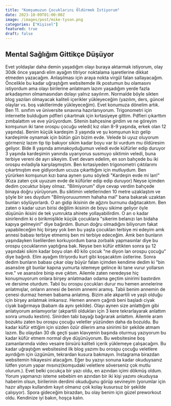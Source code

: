 ```yaml
---
title: "Komşumuzun Çocuklarını Öldürmek İstiyorum"
date: 2023-10-09T01:00:00Z
image: /images/post/mike-tyson.png
categories: ["Kişisel"]
featured: true
draft: false
---
```


## Mental Sağlığım Gittikçe Düşüyor

Evet yoldaşlar daha demin yaşadığım olayı buraya aktarmak istiyorum, olay 30dk önce yaşandı elim ayağım titriyor noktalama işaretlerine dikkat etmeden yazacağım. Anlaşılması için araya nokta virgül falan sallayacağım. Öncelikle bu kadar uğraştığım websitemde ilk postumun bu olamasını istiyordum ama olayı birilerine anlatmam lazım yaşadığım yerde fazla arkadaşımın olmamasından dolayı yalnız sayılırım. Normalde böyle sikten blog yazıları olmayacak kaliteli içerikler yükleyeceğim (yazılım, ders, güncel olaylar vs. boş vakitlerimde yükleyeceğim). Evet konumuza dönelim artık. Ben 11. sınıfım ve üniversite sınavına hazırlanıyorum. Trigonometri için internette bulduğum pdfleri çıkartmak için kırtasiyeye gittim. Pdfleri çıkarttım zımbalattım ve eve yürüyordum. Sitenin bahçesine girdim ve ne göreyim komşunun iki tane orospu çocuğu veledi( kız olan 8-9 yaşında, erkek olan 12 yaşında). Benim küçük kardeşim 3 yaşında ve şu komşunun kızı gelip kardeşimle oynamak için bütün gün bizim evde. Velede bi uyuz oluyorum görmeniz lazım tip tip bakıyor sikim kadar boyu var bi vurdum mu öldüresim geliyor. Bide 8 yaşında amınakoyduğumun veledi evde küfürler edip duruyor 3 yaşında kardeşimin yanında uyarıyorus susmuyo siktimin veledi, buna terbiye vereni de ayrı sikeyim. Evet devam edelim, en son bahçede bu iki orospu evladıyla karşılaşmıştım. Ben kırtasiyeden trigonometri çıktılarımı çıkartmıştım eve gidiyordum ucuza çıkarttığım için mutluydum. Ben yürürken komşunun kızı bana aynen şunu söyledi "Kardeşin evde mi lan!" (Kıza zaten çok uyuzum evde de küfürler edip edip duruyor) Neyse içimden dedim çocuktur bişey olmaz. "Bilmiyorum" diye cevap verdim bahçede binaya doğru yürüyorum. Bu siktimin veletlerinden 10 metre uzaklaştım ve şöyle bir ses duydum "Bilmiyoruuummm hahaha mal" bana bakarak uzaktan bunları söylüyorlardı. O an gidip ikisinin de ağzını burnunu dağıtacaktım. Ben zaten o kadar uzun birisi değilim ikisinin de boyu sikime geliyor öyle düşünün ikisini de tek yumrukta ahirete yollayabilirdim. O an o kadar sinirlendim ki o birikmişlikle küçük çocuklara "sikerim belanızı lan bidaha kapıya gelmeyin!" diye bağırdım. Bunun doğru olmadığını biliyorum fakat yapabileceğim hiç birşey yok ben bu yaşta çocukları terbiye mi edeyim amk annesi babası terbiye etmemiş ben mi terbiye edeceğim. Amk ben bunların yaşındayken liselilerden korkuyordum bana zorbalık yapmasınlar diye bu orospu çocuklarının yaptığına bak. Neyse ben küfür ettikten sonra şu 12 yaşındaki sikim kadar boyu olan 40 kilo çocuk "ne diyon lan orospu çocuğu" diye bağırdı. Elim ayağım titriyordu kurt gibi koşacaktım üstlerine. Sonra dedim bunların babası çıkar olay büyür falan içimden kendime dedim ki "bin asansöre git bunlar kapına yumurta istemeye gelince iki tane vurur yollarsın eve." ve asansöre binip eve çıktım. Ailemle zaten neredeyse hiç konuşmuyorum onlara birşey anlatmadan odama geçtim sinirimi bastırdım ve dersime oturdum. Tabii bu orospu çocukları durur mu hemen annelerine anlatmışlar, onların annesi de benim annemi aramış. Tabii benim annemin de çenesi durmaz hemen babama anlatmış. Bizim aile akpartili ve yaşlı olduğu için birşey anlatmak imkansız. Hemen annem çağırdı beni başladı ciyak ciyak bağırmaya (babam da aynı şekilde). Olayı aynen size anlattığım gibi anlatıyorum anlamıyorlar (akpartili oldukları için 3 kere tekrarlayarak anlattım sonra umudu kestim). Sinirden tabi bayağı bağırarak anlattım. Ailemle aram bozuktu zaten bu orospu çocuğu veletler yüzünden daha da bozuldu. Bu kadar küfür ettiğim için sizden özür dilerim ama sinirimi bir şekilde atmam lazım. Bu olaydan 30 dk geçti şuan klavyenin başında oturmuş yazıyorum bu kadar küfür etmem normal diye düşünüyorum. Bu websitesine boş zamanlarımda video vesaire birsürü kaliteli içerik yüklemeye çalışacağım. Bu kadar uğraştığım websitesind ilk blog yazımı bu orospu çocuğu veletlere ayırdığım için üzgünüm, tekrardan kusura bakmayın. İnstagrama birazdan websitemin hikayesini atacağım. Eğer bu yazıyı sonuna kadar okuduysanız lütfen yorum yapar mısınız(komşudaki veletlere söverseniz çok mutlu olurum.). Evet belki çocukça bir yazı oldu, en azından içimi dökmüş oldum. Yorum yapmanızı isteme sebebim en azından bir iki kişi yazımı okuduysa haberim olsun, birilerinin derdimi okuduğunu görüp sevineyim (yorumlar için hazır altyapı kullandım kayıt olmanız çok kolay kusursuz bir şekilde çalışıyor). Spora gideceğim birazdan, bu olay benim için güzel preworkout oldu. Kendinize iyi bakın, hoşça kalın.

